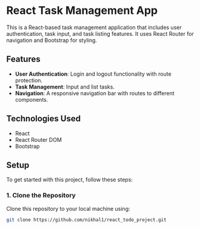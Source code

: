 # React Task Management App

This is a React-based task management application that includes user authentication, task input, and task listing features. It uses React Router for navigation and Bootstrap for styling.

## Features

- **User Authentication**: Login and logout functionality with route protection.
- **Task Management**: Input and list tasks.
- **Navigation**: A responsive navigation bar with routes to different components.

## Technologies Used

- React
- React Router DOM
- Bootstrap

## Setup

To get started with this project, follow these steps:

### 1. Clone the Repository

Clone this repository to your local machine using:

```bash
git clone https://github.com/nikhal1/react_todo_project.git

